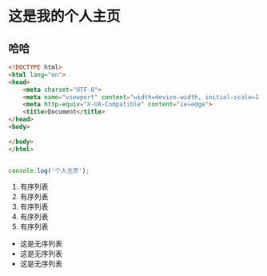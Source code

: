 # 这是我的个人主页
## 哈哈
``` html
<!DOCTYPE html>
<html lang="en">
<head>
    <meta charset="UTF-8">
    <meta name="viewport" content="width=device-width, initial-scale=1.0">
    <meta http-equiv="X-UA-Compatible" content="ie=edge">
    <title>Document</title>
</head>
<body>
    
</body>
</html>

```

``` javascript

console.log('个人主页');

```

1. 有序列表
1. 有序列表
1. 有序列表
1. 有序列表
2. 有序列表


* 这是无序列表
* 这是无序列表
* 这是无序列表